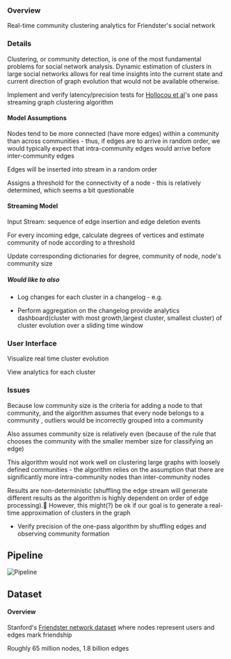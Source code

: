 ### Overview
Real-time community clustering analytics for Friendster's social network

### Details
Clustering, or community detection, is one of the most fundamental problems for social network analysis. Dynamic estimation of clusters in large social networks allows for real time insights into the current state and current direction of graph evolution that would not be available otherwise. 

Implement and verify latency/precision tests for [Hollocou et al](https://hal.archives-ouvertes.fr/hal-01639506v1/document)'s one pass streaming graph clustering algorithm

#### Model Assumptions
Nodes tend to be more connected (have more edges) within a community than across communities - thus, if edges are to arrive in random order, we would typically expect that intra-community edges would arrive before inter-community edges 

Edges will be inserted into stream in a random order

Assigns a threshold for the connectivity of a node - this is relatively determined, which seems a bit questionable

#### Streaming Model
Input Stream: sequence of edge insertion and edge deletion events

For every incoming edge, calculate degrees of vertices and estimate community of node according to a threshold

Update corresponding dictionaries for degree, community of node, node's community size 

##### Would like to also 
* Log changes for each cluster in a changelog - e.g. 

* Perform aggregation on the changelog provide analytics dashboard(cluster with most growth,largest cluster, smallest cluster) of cluster evolution over a sliding time window

### User Interface
Visualize real time cluster evolution


View analytics for each cluster
### Issues
Because low community size is the criteria for adding a node to that community, and the algorithm assumes that every node belongs to a community , outliers would be incorrectly grouped into a community

Also assumes community size is relatively even (because of the rule that chooses the community with the smaller member size for classifying an edge)

This algorithm would not work well on clustering large graphs with loosely defined communities - the algorithm relies on the assumption that there are significantly more intra-community nodes than inter-community nodes

Results are non-deterministic (shuffling the edge stream will generate different results as the algorithm is highly dependent on order of edge processing).🤨 However, this might(?) be ok if our goal is to generate a real-time approximation of clusters in the graph

* Verify precision of the one-pass algorithm by shuffling edges and observing community formation


## Pipeline
![Pipeline](https://raw.github.com/kellielu/friendster_communities/master/Pipeline.jpg)

## Dataset
#### Overview
Stanford's [Friendster network dataset](https://snap.stanford.edu/data/com-Friendster.html) where nodes represent users and edges mark friendship

Roughly 65 million nodes, 1.8 billion edges
	 
	
